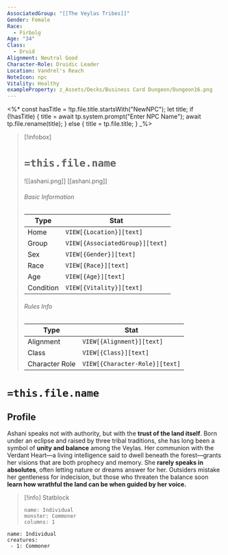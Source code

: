 ```yaml
---
AssociatedGroup: "[[The Veylas Tribes]]"
Gender: Female
Race:
  - Firbolg
Age: "34"
Class:
  - Druid
Alignment: Neutral Good
Character-Role: Druidic Leader
Location: Vandrel's Reach
NoteIcon: npc
Vitality: Healthy
exampleProperty: z_Assets/Decks/Business Card Dungeon/Dungeon16.png
---
```

<%*
const hasTitle = !tp.file.title.startsWith("NewNPC");
let title;
if (!hasTitle) {
    title = await tp.system.prompt("Enter NPC Name");
    await tp.file.rename(title);
} else {
    title = tp.file.title;
}
_%>

> [!infobox]
> # `=this.file.name`
> ![[ashani.png]]
> [[ashani.png]]
> ###### Basic Information
> Type |  Stat |
> ---|---|
> Home | `VIEW[{Location}][text]`  |
> Group | `VIEW[{AssociatedGroup}][text]` |
> Sex | `VIEW[{Gender}][text]` |
> Race | `VIEW[{Race}][text]` |
> Age | `VIEW[{Age}][text]`|
> Condition | `VIEW[{Vitality}][text]` |
> ###### Rules Info
> Type |  Stat |
> ---|---|
> Alignment | `VIEW[{Alignment}][text]` |
> Class | `VIEW[{Class}][text]`  |
> Character Role | `VIEW[{Character-Role}][text]` |

# `=this.file.name`
## Profile

Ashani speaks not with authority, but with the **trust of the land itself**. Born under an eclipse and raised by three tribal traditions, she has long been a symbol of **unity and balance** among the Veylas. Her communion with the Verdant Heart—a living intelligence said to dwell beneath the forest—grants her visions that are both prophecy and memory. She **rarely speaks in absolutes**, often letting nature or dreams answer for her. Outsiders mistake her gentleness for indecision, but those who threaten the balance soon **learn how wrathful the land can be when guided by her voice.**

> [!info] Statblock
> ```statblock
> name: Individual
> monster: Commoner
> columns: 1
> ```

```encounter-table
name: Individual
creatures:
 - 1: Commoner
```

